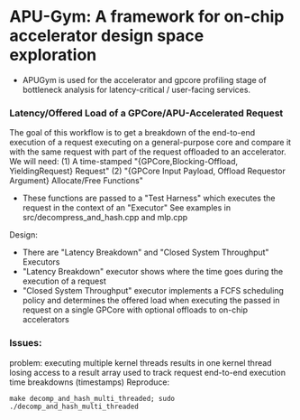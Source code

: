 # APU-Gym: A framework for on-chip accelerator design space exploration
* APUGym is used for the accelerator and gpcore profiling stage of bottleneck analysis for latency-critical / user-facing services.


### Latency/Offered Load of a GPCore/APU-Accelerated Request
The goal of this workflow is to get a breakdown of the end-to-end execution of a request executing on a general-purpose core and compare it with the same request with part of the request offloaded to an accelerator.
We will need:
  (1) A time-stamped "{GPCore,Blocking-Offload, YieldingRequest} Request"
  (2) "{GPCore Input Payload, Offload Requestor Argument} Allocate/Free Functions"
* These functions are passed to a "Test Harness" which executes the request in the context of an "Executor"
See examples in src/decompress_and_hash.cpp and mlp.cpp

Design:
* There are "Latency Breakdown" and "Closed System Throughput" Executors
* "Latency Breakdown" executor shows where the time goes during the execution of a request
* "Closed System Throughput" executor implements a FCFS scheduling policy and determines the offered load when executing the passed in request on a single GPCore with optional offloads to on-chip accelerators










### Issues:
problem: executing multiple kernel threads results in one kernel thread losing access to a result array used to track request end-to-end execution time breakdowns (timestamps)
Reproduce:
```
make decomp_and_hash_multi_threaded; sudo ./decomp_and_hash_multi_threaded
```